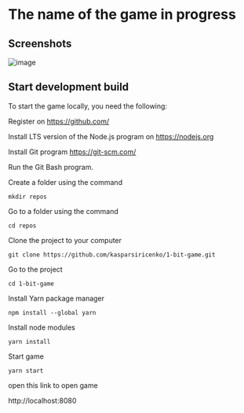 # The name of the game in progress

## Screenshots

![image](https://github.com/kasparsiricenko/1-bit-game/assets/64709398/3ab6d388-20c3-409c-8083-0fd38db0a474)


## Start development build

To start the game locally, you need the following:

Register on https://github.com/

Install LTS version of the Node.js program on https://nodejs.org

Install Git program https://git-scm.com/

Run the Git Bash program.

Create a folder using the command

`mkdir repos`

Go to a folder using the command

`cd repos`

Clone the project to your computer

`git clone https://github.com/kasparsiricenko/1-bit-game.git`

Go to the project

`cd 1-bit-game`

Install Yarn package manager

`npm install --global yarn`

Install node modules

`yarn install`

Start game

`yarn start`

open this link to open game

http://localhost:8080

 